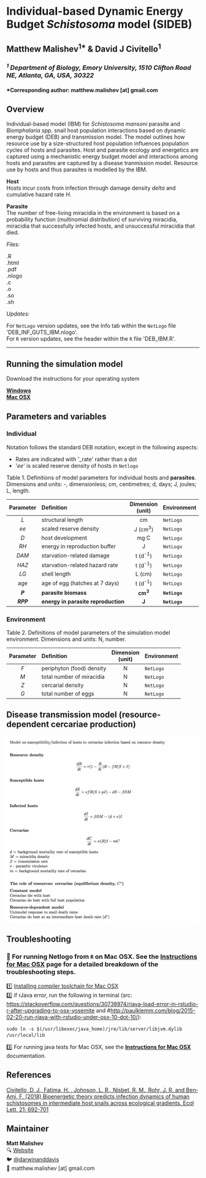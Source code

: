 # Individual-based Dynamic Energy Budget *Schistosoma* model (SIDEB)    

## Matthew Malishev<sup>1*</sup> & David J Civitello<sup>1</sup>   

### _<sup>1</sup> Department of Biology, Emory University, 1510 Clifton Road NE, Atlanta, GA, USA, 30322_    

#### *Corresponding author: matthew.malishev [at] gmail.com     

## Overview    

Individual-based model (IBM) for *Schistosoma mansoni* parasite and *Biomphalaria spp.* snail host population interactions based on dynamic energy budget (DEB) and transmission model. The model outlines how resource use by a size-structured host population influences population cycles of hosts and parasites. Host and parasite ecology and energetics are captured using a mechanistic energy budget model and interactions among hosts and parasites are captured by a disease tranmission model. Resource use by hosts and thus parasites is modelled by the IBM.  

**Host**  
Hosts incur costs from infection through damage density _delta_ and cumulative hazard rate _H_.      

**Parasite**  
The number of free-living miracidia in the environment is based on a probability function (multinomial distribution) of surviving miracidia, miracidia that successfully infected hosts, and unsuccessful miracidia that died.       

*Files:*      

.R    
.html    
.pdf  
.nlogo    
.c  
.o  
.so  
.sh  

*Updates:*      

For `NetLogo` version updates, see the Info tab within the `NetLogo` file 'DEB_INF_GUTS_IBM.nlogo'.  
For `R` version updates, see the header within the `R` file 'DEB_IBM.R'.        

******  

## Running the simulation model  

Download the instructions for your operating system  

[**Windows**](https://github.com/darwinanddavis/SchistoIBM/tree/master/windows)  
[**Mac OSX**](https://github.com/darwinanddavis/SchistoIBM/tree/master/mac)  

## Parameters and variables   

### Individual 
Notation follows the standard DEB notation, except in the following aspects:  
- Rates are indicated with '_rate' rather than a dot  
- '_ee_' is scaled reserve density of hosts in `Netlogo`    

Table 1. Definitions of model parameters for individual hosts and **parasites**. Dimensions and units: -, dimensionless; cm, centimetres; d, days; J, joules; L, length.    

| Parameter | Definition | Dimension<br/>(unit) | Environment |    
| :---: | :--- | :---: | :--- |    
| _L_ | structural length | cm | `NetLogo` |      
| _ee_ | scaled reserve density | J (cm<sup>3</sup>) | `NetLogo` |  
| _D_ | host development | mg C | `NetLogo` |    
| _RH_ | energy in reproduction buffer| J | `NetLogo` |  
| _DAM_ | starvation-related damage | t (d<sup>-1</sup>) | `NetLogo` |  
| _HAZ_ | starvation-related hazard rate | t (d<sup>-1</sup>) | `NetLogo` |  
| _LG_ |  shell length | L (cm) | `NetLogo` |  
| age |  age of egg (hatches at 7 days) | t (d<sup>-1</sup>) | `NetLogo` |  
| **_P_** |  **parasite biomass** | **cm<sup>3</sup>** | **`NetLogo`** |    
| **_RPP_** |  **energy in parasite reproduction** | **J** | **`NetLogo`** |    


### Environment  

Table 2. Definitions of model parameters of the simulation model environment. Dimensions and units: N, number.    

| Parameter | Definition | Dimension<br/>(unit) | Environment |    
| :---: | :--- | :---: | :--- |  
| _F_ | periphyton (food) density| N | `NetLogo` |      
| _M_ | total number of miracidia | N | `NetLogo` |  
| _Z_ | cercarial density | N | `NetLogo` |    
| _G_ | total number of eggs | N | `NetLogo` |  

## Disease transmission model (resource-dependent cercariae production)  

![Transmission model equations.](epimodel_eqs.png)                 

## Troubleshooting  
### :pig: For running Netlogo from `R` on Mac OSX. See the [Instructions for Mac OSX](https://github.com/darwinanddavis/SchistoIBM/tree/master/mac) page for a detailed breakdown of the troubleshooting steps.  
:one: [Installing compiler toolchain for Mac OSX](https://thecoatlessprofessor.com/programming/r-compiler-tools-for-rcpp-on-macos/)    
:two: if rJava error, run the following in terminal (src: https://stackoverflow.com/questions/30738974/rjava-load-error-in-rstudio-r-after-upgrading-to-osx-yosemite and #http://paulklemm.com/blog/2015-02-20-run-rjava-with-rstudio-under-osx-10-dot-10/):    
``` {bash}
sudo ln -s $(/usr/libexec/java_home)/jre/lib/server/libjvm.dylib /usr/local/lib 
```  
:three: For running java tests for Mac OSX, see the [**Instructions for Mac OSX**](https://github.com/darwinanddavis/SchistoIBM/tree/master/mac) documentation.     

## References  
[Civitello, D. J., Fatima, H. , Johnson, L. R., Nisbet, R. M., Rohr, J. R. and Ben‐Ami, F. (2018) Bioenergetic theory predicts infection dynamics of human schistosomes in intermediate host snails across ecological gradients. Ecol Lett, 21: 692-701](https://onlinelibrary.wiley.com/doi/abs/10.1111/ele.12937)  

## Maintainer  
**Matt Malishev**   
:mag: [Website](https://www.researchgate.net/profile/Matt_Malishev)    
:bird: [@darwinanddavis](https://twitter.com/darwinanddavis)  
:email: matthew.malishev [at] gmail.com      

